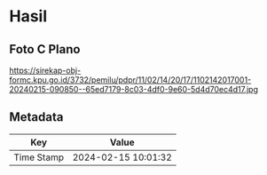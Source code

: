 # Hasil

## Foto C Plano

https://sirekap-obj-formc.kpu.go.id/3732/pemilu/pdpr/11/02/14/20/17/1102142017001-20240215-090850--65ed7179-8c03-4df0-9e60-5d4d70ec4d17.jpg


## Metadata

| Key        | Value               |
| ---------- | ------------------- |
| Time Stamp | 2024-02-15 10:01:32 |



